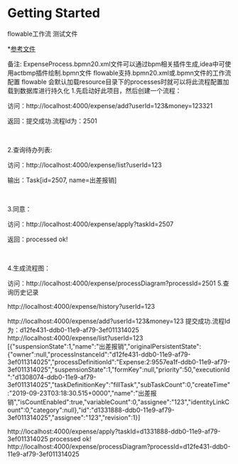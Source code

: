 # Getting Started
flowable工作流 测试文件

*[参考文件](https://blog.csdn.net/puhaiyang/article/details/79845248)

备注:
ExpenseProcess.bpmn20.xml文件可以通过bpm相关插件生成,idea中可使用actbmp插件绘制.bpmn文件
flowable支持.bpmn20.xml或.bpmn文件的工作流配置
flowable 会默认加载resource目录下的processes时就可以将此流程配置加载到数据库进行持久化
1.先启动好此项目，然后创建一个流程：

访问：http://localhost:4000/expense/add?userId=123&money=123321

返回：提交成功.流程Id为：2501

 

2.查询待办列表:

访问：http://localhost:4000/expense/list?userId=123

输出：Task[id=2507, name=出差报销]

 

3.同意：

访问：http://localhost:4000/expense/apply?taskId=2507

返回：processed ok!

 

4.生成流程图：

访问：http://localhost:4000/expense/processDiagram?processId=2501
5.查询历史记录

http://localhost:4000/expense/history?userId=123

http://localhost:4000/expense/add?userId=123&money=123
   提交成功.流程Id为：d12fe431-ddb0-11e9-af79-3ef011314025
http://localhost:4000/expense/list?userId=123
    [{"suspensionState":1,"name":"出差报销","originalPersistentState":{"owner":null,"processInstanceId":"d12fe431-ddb0-11e9-af79-3ef011314025","processDefinitionId":"Expense:2:9557ea1f-ddb0-11e9-af79-3ef011314025","suspensionState":1,"formKey":null,"priority":50,"executionId":"d1308074-ddb0-11e9-af79-3ef011314025","taskDefinitionKey":"fillTask","subTaskCount":0,"createTime":"2019-09-23T03:18:30.515+0000","name":"出差报销","isCountEnabled":true,"variableCount":0,"assignee":"123","identityLinkCount":0,"category":null},"id":"d1331888-ddb0-11e9-af79-3ef011314025","assignee":"123","revision":1}]

http://localhost:4000/expense/apply?taskId=d1331888-ddb0-11e9-af79-3ef011314025
processed ok!
http://localhost:4000/expense/processDiagram?processId=d12fe431-ddb0-11e9-af79-3ef011314025
